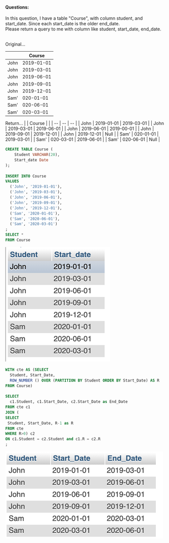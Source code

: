 #### Questions: 
In this question, I have a table "Course", with column student, and start_date. Since each start_date is the older end_date.   
Please return a query to me with column like student, start_date, end_date.   
<br/>   
   
Original...

| | Course | 
| -- | -- |
| John | 2019-01-01 |
| John | 2019-03-01 |
| John | 2019-06-01 |
| John | 2019-09-01 |
| John | 2019-12-01 |
| Sam' | 020-01-01 |
| Sam' | 020-06-01 |
| Sam' | 020-03-01 |

Return...
| | Course | |
| -- | -- | -- |
| John | 2019-01-01 | 2019-03-01 |
| John | 2019-03-01 | 2019-06-01 |
| John | 2019-06-01 | 2019-00-01 |
| John | 2019-09-01 | 2019-12-01 |
| John | 2019-12-01 | Null |
| Sam' | 020-01-01 | 2019-03-01 |
| Sam' | 020-03-01 | 2019-06-01 |
| Sam' | 020-06-01 | Null |


```sql
CREATE TABLE Course (
    Student VARCHAR(20), 
    Start_date Date
);

INSERT INTO Course 
VALUES 
  ('John', '2019-01-01'), 
  ('John', '2019-03-01'), 
  ('John', '2019-06-01'), 
  ('John', '2019-09-01'), 
  ('John', '2019-12-01'), 
  ('Sam', '2020-01-01'), 
  ('Sam', '2020-06-01'), 
  ('Sam', '2020-03-01')
;
SELECT * 
FROM Course
```
![Q2_Table](MySQL_AMZN_Q2_Return.png)

```sql
WITH cte AS (SELECT 
  Student, Start_Date,  
  ROW_NUMBER () OVER (PARTITION BY Student ORDER BY Start_Date) AS R 
FROM Course) 

SELECT 
  c1.Student, c1.Start_Date, c2.Start_Date as End_Date
FROM cte c1
JOIN (
SELECT 
 Student, Start_Date, R-1 as R
FROM cte
WHERE R>0) c2
ON c1.Student = c2.Student and c1.R = c2.R
;
```
![Q2_Return](MySQL_AMZN_Q2_Orig.png)

